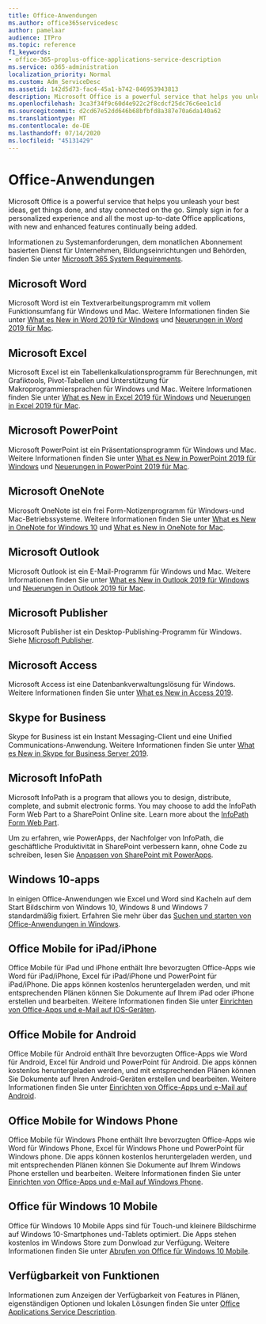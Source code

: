```yaml
---
title: Office-Anwendungen
ms.author: office365servicedesc
author: pamelaar
audience: ITPro
ms.topic: reference
f1_keywords:
- office-365-proplus-office-applications-service-description
ms.service: o365-administration
localization_priority: Normal
ms.custom: Adm_ServiceDesc
ms.assetid: 142d5d73-fac4-45a1-b742-846953943813
description: Microsoft Office is a powerful service that helps you unleash your best ideas, get things done, and stay connected on the go. Simply sign in for a personalized experience and all the most up-to-date Office applications, with new and enhanced features continually being added.
ms.openlocfilehash: 3ca3f34f9c60d4e922c2f8cdcf25dc76c6ee1c1d
ms.sourcegitcommit: d2cd67e52dd646b68bfbfd8a387e70a6da140a62
ms.translationtype: MT
ms.contentlocale: de-DE
ms.lasthandoff: 07/14/2020
ms.locfileid: "45131429"
---
```

# <a name="office-applications"></a>Office-Anwendungen

Microsoft Office is a powerful service that helps you unleash your best ideas, get things done, and stay connected on the go. Simply sign in for a personalized experience and all the most up-to-date Office applications, with new and enhanced features continually being added.
  
Informationen zu Systemanforderungen, dem monatlichen Abonnement basierten Dienst für Unternehmen, Bildungseinrichtungen und Behörden, finden Sie unter [Microsoft 365 System Requirements](https://products.office.com/office-system-requirements/#Office365forBEG).
  
## <a name="microsoft-word"></a>Microsoft Word

Microsoft Word ist ein Textverarbeitungsprogramm mit vollem Funktionsumfang für Windows und Mac. Weitere Informationen finden Sie unter [What es New in Word 2019 für Windows](https://support.office.com/article/what-s-new-in-word-2019-for-windows-d3d31e5e-2bb8-4433-80bb-08279beef4b3) und [Neuerungen in Word 2019 für Mac](https://support.office.com/article/what-s-new-in-word-2019-for-mac-247e0cd4-a758-4b42-a157-42eb8853aef5).
  
## <a name="microsoft-excel"></a>Microsoft Excel

Microsoft Excel ist ein Tabellenkalkulationsprogramm für Berechnungen, mit Grafiktools, Pivot-Tabellen und Unterstützung für Makroprogrammiersprachen für Windows und Mac. Weitere Informationen finden Sie unter [What es New in Excel 2019 für Windows](https://support.office.com/article/what-s-new-in-excel-2019-for-windows-5a201203-1155-4055-82a5-82bf0994631f) und [Neuerungen in Excel 2019 für Mac](https://support.office.com/article/what-s-new-in-excel-2019-for-mac-5ce129d3-9e5c-417f-9545-fb6f7b72674d).
  
## <a name="microsoft-powerpoint"></a>Microsoft PowerPoint

Microsoft PowerPoint ist ein Präsentationsprogramm für Windows und Mac. Weitere Informationen finden Sie unter [What es New in PowerPoint 2019 für Windows](https://support.office.com/article/what-s-new-in-powerpoint-2019-for-windows-8355a56a-f643-42d2-8454-784fa9b3d109) und [Neuerungen in PowerPoint 2019 für Mac](https://support.office.com/article/what-s-new-in-powerpoint-2019-for-mac-5038ba79-48c5-40f0-adff-11489e5d6fed).
  
## <a name="microsoft-onenote"></a>Microsoft OneNote

Microsoft OneNote ist ein frei Form-Notizenprogramm für Windows-und Mac-Betriebssysteme. Weitere Informationen finden Sie unter [What es New in OneNote for Windows 10](https://support.office.com/article/what-s-new-in-onenote-for-windows-10-1477d5de-f4fd-4943-b18a-ff17091161ea) und [What es New in OneNote for Mac](https://support.office.com/article/see-what-s-new-in-onenote-for-mac-c82d3f15-252f-452a-89ba-e09fbe418829).
  
## <a name="microsoft-outlook"></a>Microsoft Outlook

Microsoft Outlook ist ein E-Mail-Programm für Windows und Mac. Weitere Informationen finden Sie unter [What es New in Outlook 2019 für Windows](https://support.office.com/article/what-s-new-in-outlook-2019-for-windows-0c64df36-0908-4ff6-a7fc-573a62800525) und [Neuerungen in Outlook 2019 für Mac](https://support.office.com/article/what-s-new-in-outlook-2019-for-mac-05736033-f99e-4cb2-88aa-01e979b0736b).
  
## <a name="microsoft-publisher"></a>Microsoft Publisher

Microsoft Publisher ist ein Desktop-Publishing-Programm für Windows. Siehe [Microsoft Publisher](https://products.office.com/publisher).
  
## <a name="microsoft-access"></a>Microsoft Access

Microsoft Access ist eine Datenbankverwaltungslösung für Windows. Weitere Informationen finden Sie unter [What es New in Access 2019](https://support.office.com/article/what-s-new-in-access-2019-f52c5317-3494-4105-9c56-5a2abb8e0f87).
  
## <a name="skype-for-business"></a>Skype for Business

Skype for Business ist ein Instant Messaging-Client und eine Unified Communications-Anwendung. Weitere Informationen finden Sie unter [What es New in Skype for Business Server 2019](https://docs.microsoft.com/skypeforbusiness/whats-new).
  
## <a name="microsoft-infopath"></a>Microsoft InfoPath

Microsoft InfoPath is a program that allows you to design, distribute, complete, and submit electronic forms. You may choose to add the InfoPath Form Web Part to a SharePoint Online site. Learn more about the [InfoPath Form Web Part](https://go.microsoft.com/fwlink/p/?LinkId=271687).

Um zu erfahren, wie PowerApps, der Nachfolger von InfoPath, die geschäftliche Produktivität in SharePoint verbessern kann, ohne Code zu schreiben, lesen Sie [Anpassen von SharePoint mit PowerApps](https://powerapps.microsoft.com/infopath/).
  
## <a name="windows-10-apps"></a>Windows 10-apps

In einigen Office-Anwendungen wie Excel und Word sind Kacheln auf dem Start Bildschirm von Windows 10, Windows 8 und Windows 7 standardmäßig fixiert. Erfahren Sie mehr über das [Suchen und starten von Office-Anwendungen in Windows](https://support.office.com/article/can-t-find-office-applications-in-windows-10-windows-8-or-windows-7-907ce545-6ae8-459b-8d9d-de6764a635d6?ocmsassetID=HA103581103&CTT=1&CorrelationId=03707eae-b946-462a-b3c6-f0fc04f55611&ui=en-US&rs=en-US&ad=US#ID0EAABAAA=Windows_8.1_or_Windows_8).
  
## <a name="office-mobile-for-ipadiphone"></a>Office Mobile for iPad/iPhone

Office Mobile für iPad und iPhone enthält Ihre bevorzugten Office-Apps wie Word für iPad/iPhone, Excel für iPad/iPhone und PowerPoint für iPad/iPhone. Die apps können kostenlos heruntergeladen werden, und mit entsprechenden Plänen können Sie Dokumente auf Ihrem iPad oder iPhone erstellen und bearbeiten. Weitere Informationen finden Sie unter [Einrichten von Office-Apps und e-Mail auf IOS-Geräten](https://support.office.com/article/set-up-office-apps-and-email-on-ios-devices-0402b37e-49c4-4419-a030-f34c2013041f?ui=en-US&rs=en-US&ad=US).

## <a name="office-mobile-for-android"></a>Office Mobile for Android

Office Mobile für Android enthält Ihre bevorzugten Office-Apps wie Word für Android, Excel für Android und PowerPoint für Android. Die apps können kostenlos heruntergeladen werden, und mit entsprechenden Plänen können Sie Dokumente auf Ihren Android-Geräten erstellen und bearbeiten. Weitere Informationen finden Sie unter [Einrichten von Office-Apps und e-Mail auf Android](https://support.office.com/article/set-up-office-apps-and-email-on-android-6ef2ebf2-fc2d-474a-be4a-5a801365c87f?ui=en-US&rs=en-US&ad=US).

## <a name="office-mobile-for-windows-phone"></a>Office Mobile for Windows Phone

Office Mobile für Windows Phone enthält Ihre bevorzugten Office-Apps wie Word für Windows Phone, Excel für Windows Phone und PowerPoint für Windows phone. Die apps können kostenlos heruntergeladen werden, und mit entsprechenden Plänen können Sie Dokumente auf Ihrem Windows Phone erstellen und bearbeiten. Weitere Informationen finden Sie unter [Einrichten von Office-Apps und e-Mail auf Windows Phone](https://support.office.com/article/set-up-office-apps-and-email-on-windows-phone-9bccc8b8-a321-4d0d-a45e-6e06a3438e43?ui=en-US&rs=en-US&ad=US).

## <a name="office-for-windows-10-mobile"></a>Office für Windows 10 Mobile

Office für Windows 10 Mobile Apps sind für Touch-und kleinere Bildschirme auf Windows 10-Smartphones und-Tablets optimiert. Die Apps stehen kostenlos im Windows Store zum Donwload zur Verfügung. Weitere Informationen finden Sie unter [Abrufen von Office für Windows 10 Mobile](https://products.office.com/mobile/office-mobile-apps-for-windows).
  
## <a name="feature-availability"></a>Verfügbarkeit von Funktionen

Informationen zum Anzeigen der Verfügbarkeit von Features in Plänen, eigenständigen Optionen und lokalen Lösungen finden Sie unter [Office Applications Service Description](office-applications-service-description.md).
  
